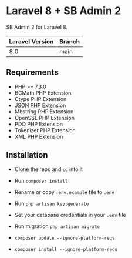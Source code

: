 # Laravel 8 + SB Admin 2

SB Admin 2 for Laravel 8.

| Laravel Version | Branch |
|-----------------|--------|
| 8.0             | main   |

## Requirements

- PHP >= 7.3.0
- BCMath PHP Extension
- Ctype PHP Extension
- JSON PHP Extension
- Mbstring PHP Extension
- OpenSSL PHP Extension
- PDO PHP Extension
- Tokenizer PHP Extension
- XML PHP Extension

## Installation

- Clone the repo and `cd` into it
- Run `composer install`
- Rename or copy `.env.example` file to `.env`
- Run `php artisan key:generate`
- Set your database credentials in your `.env` file
- Run migration `php artisan migrate`

- `composer update --ignore-platform-reqs`
- `composer install --ignore-platform-reqs`
